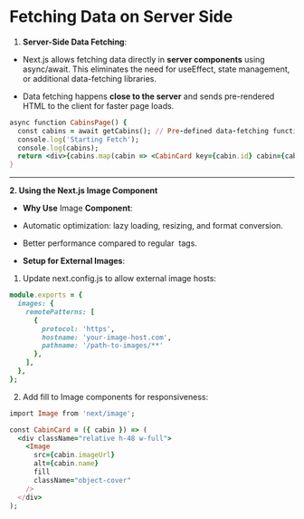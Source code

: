 #  Fetching Data on Server Side


1.  **Server-Side Data Fetching**:

-  Next.js allows fetching data directly in **server components** using async/await. This eliminates the need for useEffect, state management, or additional data-fetching libraries.

-  Data fetching happens **close to the server** and sends pre-rendered HTML to the client for faster page loads.

```ruby
async function CabinsPage() {
  const cabins = await getCabins(); // Pre-defined data-fetching function
  console.log('Starting Fetch');
  console.log(cabins);
  return <div>{cabins.map(cabin => <CabinCard key={cabin.id} cabin={cabin} />)}</div>;
}
```

----

**2\. Using the Next.js Image Component**

-  **Why Use** Image **Component**:

-  Automatic optimization: lazy loading, resizing, and format conversion.

-  Better performance compared to regular <img> tags.

-  **Setup for External Images**:

1.  Update next.config.js to allow external image hosts:
```ruby
module.exports = {
  images: {
    remotePatterns: [
      {
        protocol: 'https',
        hostname: 'your-image-host.com',
        pathname: '/path-to-images/**'
      },
    ],
  },
};
```
2.	Add fill to Image components for responsiveness:
```ruby
import Image from 'next/image';

const CabinCard = ({ cabin }) => (
  <div className="relative h-48 w-full">
    <Image 
      src={cabin.imageUrl} 
      alt={cabin.name} 
      fill 
      className="object-cover"
    />
  </div>
);
```
